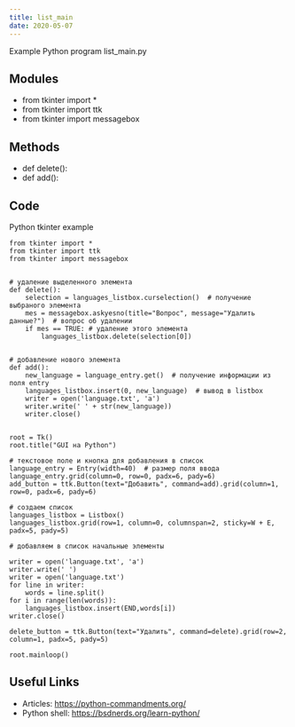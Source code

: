 ```yaml
---
title: list_main
date: 2020-05-07
---
```

Example Python program list_main.py

## Modules

* from tkinter import *
* from tkinter import ttk
* from tkinter import messagebox

## Methods

* def delete():
* def add():

## Code

Python tkinter example

    from tkinter import *
    from tkinter import ttk
    from tkinter import messagebox
    
    
    # удаление выделенного элемента
    def delete():
        selection = languages_listbox.curselection()  # получение выбраного элемента
        mes = messagebox.askyesno(title="Вопрос", message="Удалить данные?")  # вопрос об удалении
        if mes == TRUE: # удаление этого элемента
            languages_listbox.delete(selection[0])
    
    
    # добавление нового элемента
    def add():
        new_language = language_entry.get()  # получение информации из поля entry
        languages_listbox.insert(0, new_language)  # вывод в listbox
        writer = open('language.txt', 'a')
        writer.write(' ' + str(new_language))
        writer.close()
    
    
    root = Tk()
    root.title("GUI на Python")
    
    # текстовое поле и кнопка для добавления в список
    language_entry = Entry(width=40)  # размер поля ввода
    language_entry.grid(column=0, row=0, padx=6, pady=6)
    add_button = ttk.Button(text="Добавить", command=add).grid(column=1, row=0, padx=6, pady=6)
    
    # создаем список
    languages_listbox = Listbox()
    languages_listbox.grid(row=1, column=0, columnspan=2, sticky=W + E, padx=5, pady=5)
    
    # добавляем в список начальные элементы
    
    writer = open('language.txt', 'a')
    writer.write(' ')
    writer = open('language.txt')
    for line in writer:
        words = line.split()
    for i in range(len(words)):
        languages_listbox.insert(END,words[i])
    writer.close()
    
    delete_button = ttk.Button(text="Удалить", command=delete).grid(row=2, column=1, padx=5, pady=5)
    
    root.mainloop()
    

## Useful Links

- Articles: https://python-commandments.org/
- Python shell: https://bsdnerds.org/learn-python/
